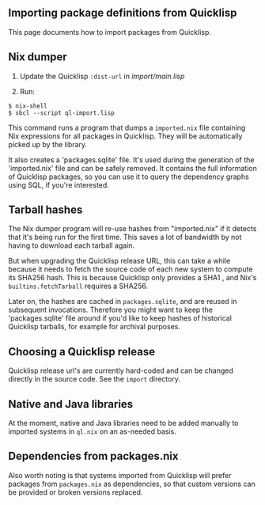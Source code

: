 ## Importing package definitions from Quicklisp

This page documents how to import packages from Quicklisp.

## Nix dumper

1. Update the Quicklisp `:dist-url` in *import/main.lisp*

2. Run:

```
$ nix-shell
$ sbcl --script ql-import.lisp
```

This command runs a program that dumps a `imported.nix` file
containing Nix expressions for all packages in Quicklisp. They will be
automatically picked up by the library.

It also creates a 'packages.sqlite' file. It's used during the
generation of the 'imported.nix' file and can be safely removed. It
contains the full information of Quicklisp packages, so you can use it
to query the dependency graphs using SQL, if you're interested.

## Tarball hashes

The Nix dumper program will re-use hashes from "imported.nix" if it
detects that it's being run for the first time. This saves a lot of
bandwidth by not having to download each tarball again.

But when upgrading the Quicklisp release URL, this can take a while
because it needs to fetch the source code of each new system to
compute its SHA256 hash. This is because Quicklisp only provides a
SHA1 , and Nix's `builtins.fetchTarball` requires a SHA256.

Later on, the hashes are cached in `packages.sqlite`, and are reused
in subsequent invocations. Therefore you might want to keep the
'packages.sqlite' file around if you'd like to keep hashes of
historical Quicklisp tarballs, for example for archival purposes.

## Choosing a Quicklisp release

Quicklisp release url's are currently hard-coded and can be changed
directly in the source code. See the `import` directory.

## Native and Java libraries

At the moment, native and Java libraries need to be added manually to
imported systems in `ql.nix` on an as-needed basis.

## Dependencies from packages.nix

Also worth noting is that systems imported from Quicklisp will prefer
packages from `packages.nix` as dependencies, so that custom versions
can be provided or broken versions replaced.
